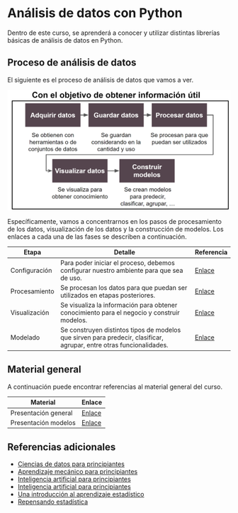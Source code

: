# Análisis de datos con Python

Dentro de este curso, se aprenderá a conocer y utilizar distintas librerías básicas de análisis de datos en Python.

## Proceso de análisis de datos

El siguiente es el proceso de análisis de datos que vamos a ver.

![Proceso de análisis de datos](./material/model.png)

Específicamente, vamos a concentrarnos en los pasos de procesamiento de los datos, visualización de los datos y la construcción de modelos. Los enlaces a cada una de las fases se describen a continuación.

| Etapa         | Detalle                                                                                                              | Referencia                              |
|---------------|----------------------------------------------------------------------------------------------------------------------|-----------------------------------------|
| Configuración | Para poder iniciar el proceso, debemos configurar nuestro ambiente para que sea de uso.                              | [Enlace](./1-setup/README)              |
| Procesamiento | Se procesan los datos para que puedan ser utilizados en etapas posteriores.                                          | [Enlace](./2-data_processing/README)    |
| Visualización | Se visualiza la información para obtener conocimiento para el negocio y construir modelos.                           | [Enlace](./3-data_visualization/README) |
| Modelado      | Se construyen distintos tipos de modelos que sirven para predecir, clasificar, agrupar, entre otras funcionalidades. | [Enlace](./4-data_modeling/README)      |

## Material general

A continuación puede encontrar referencias al material general del curso.

| Material                 | Enlace                           |
|--------------------------|----------------------------------|
| Presentación general     | [Enlace](./material/general.pdf) |
| Presentación modelos     | [Enlace](./material/ml.pdf) |

## Referencias adicionales

- [Ciencias de datos para principiantes](https://github.com/microsoft/Data-Science-For-Beginners)
- [Aprendizaje mecánico para principiantes](https://github.com/microsoft/ML-For-Beginners)
- [Inteligencia artificial para principiantes](https://github.com/microsoft/ai-for-beginners)
- [Inteligencia artificial para principiantes](https://github.com/microsoft/ai-for-beginners)
- [Una introducción al aprendizaje estadístico](https://www.statlearning.com/)
- [Repensando estadística](https://github.com/rmcelreath/stat_rethinking_2022)
